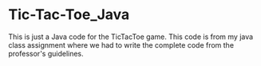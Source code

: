 # Tic-Tac-Toe_Java

This is just a Java code for the TicTacToe game. This code is from my java class assignment where we had to write the complete code from the professor's guidelines.
